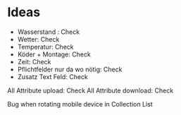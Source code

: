 # Ideas

- Wasserstand : Check
- Wetter: Check
- Temperatur: Check
- Köder + Montage: Check
- Zeit: Check
- Pflichtfelder nur da wo nötig: Check
- Zusatz Text Feld: Check

All Attribute upload: Check
All Attribute download: Check

Bug when rotating mobile device in Collection List
